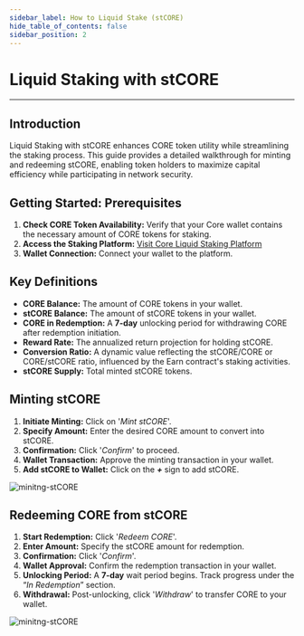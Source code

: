 ```yaml
---
sidebar_label: How to Liquid Stake (stCORE)
hide_table_of_contents: false
sidebar_position: 2
---
```


# Liquid Staking with stCORE

---

## Introduction

Liquid Staking with stCORE enhances CORE token utility while streamlining the staking process. This guide provides a detailed walkthrough for minting and redeeming stCORE, enabling token holders to maximize capital efficiency while participating in network security.

## Getting Started: Prerequisites

1. **Check CORE Token Availability:** Verify that your Core wallet contains the necessary amount of CORE tokens for staking.
2. **Access the Staking Platform:** [Visit Core Liquid Staking Platform](https://stake.coredao.org/liquid-staking/stcore)
3. **Wallet Connection:** Connect your wallet to the platform.

## Key Definitions

- **CORE Balance:** The amount of CORE tokens in your wallet.
- **stCORE Balance:** The amount of stCORE tokens in your wallet.
- **CORE in Redemption:** A **7-day** unlocking period for withdrawing CORE after redemption initiation.
- **Reward Rate:** The annualized return projection for holding stCORE.
- **Conversion Ratio:** A dynamic value reflecting the stCORE/CORE or CORE/stCORE ratio, influenced by the Earn contract's staking activities.
- **stCORE Supply:** Total minted stCORE tokens.

## Minting stCORE

1. **Initiate Minting:** Click on '_Mint stCORE_'.
2. **Specify Amount:** Enter the desired CORE amount to convert into stCORE.
3. **Confirmation:** Click '_Confirm_' to proceed.
4. **Wallet Transaction:** Approve the minting transaction in your wallet.
5. **Add stCORE to Wallet:** Click on the **_+_** sign to add stCORE.

![minitng-stCORE](../../../../static/img/stCore/mint-stcore.png)

## Redeeming CORE from stCORE

1. **Start Redemption:** Click '_Redeem CORE_'.
2. **Enter Amount:** Specify the stCORE amount for redemption.
3. **Confirmation:** Click '_Confirm_'.
4. **Wallet Approval:** Confirm the redemption transaction in your wallet.
5. **Unlocking Period:** A **7-day** wait period begins. Track progress under the “_In Redemption_” section.
6. **Withdrawal:** Post-unlocking, click '_Withdraw_' to transfer CORE to your wallet.

![minitng-stCORE](../../../../static/img/stCore/redeem-stcore.png)
